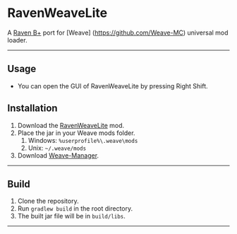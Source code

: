 # RavenWeaveLite
A [Raven B+](https://github.com/Kopamed/Raven-bPLUS) port for [Weave] (https://github.com/Weave-MC) universal mod loader.

---

## Usage
- You can open the GUI of RavenWeaveLite by pressing Right Shift.

## Installation
1. Download the [RavenWeaveLite](https://github.com/PianoPenguin471/RavenWeaveLite/releases) mod.
2. Place the jar in your Weave mods folder.
    1. Windows: `%userprofile%\.weave\mods`
    2. Unix: `~/.weave/mods`
3. Download [Weave-Manager](https://github.com/exejar/Weave-Manager/releases).

---

## Build
1. Clone the repository.
2. Run `gradlew build` in the root directory.
3. The built jar file will be in `build/libs`.

---
